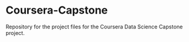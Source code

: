 # Coursera-Capstone
Repository for the project files for the Coursera Data Science Capstone project.
